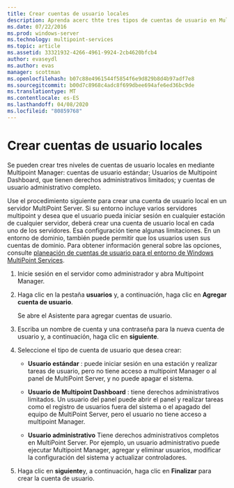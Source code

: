 ```yaml
---
title: Crear cuentas de usuario locales
description: Aprenda acerc thte tres tipos de cuentas de usuario en Multipoint Services
ms.date: 07/22/2016
ms.prod: windows-server
ms.technology: multipoint-services
ms.topic: article
ms.assetid: 33321932-4266-4961-9924-2cb4620bfcb4
author: evaseydl
ms.author: evas
manager: scottman
ms.openlocfilehash: b07c88e4961544f5854f6e9d829b8d4b97adf7e8
ms.sourcegitcommit: b00d7c8968c4adc8f699dbee694afe6ed36bc9de
ms.translationtype: MT
ms.contentlocale: es-ES
ms.lasthandoff: 04/08/2020
ms.locfileid: "80859768"
---
```

# <a name="create-local-user-accounts"></a>Crear cuentas de usuario locales
Se pueden crear tres niveles de cuentas de usuario locales en mediante Multipoint Manager: cuentas de usuario estándar; Usuarios de Multipoint Dashboard, que tienen derechos administrativos limitados; y cuentas de usuario administrativo completo.  
  
Use el procedimiento siguiente para crear una cuenta de usuario local en un servidor MultiPoint Server. Si su entorno incluye varios servidores multipoint y desea que el usuario pueda iniciar sesión en cualquier estación de cualquier servidor, deberá crear una cuenta de usuario local en cada uno de los servidores. Esa configuración tiene algunas limitaciones. En un entorno de dominio, también puede permitir que los usuarios usen sus cuentas de dominio. Para obtener información general sobre las opciones, consulte [planeación de cuentas de usuario para el entorno de Windows MultiPoint Services](Plan-user-accounts-for-your-MultiPoint-services-environment.md).  
   
1.  Inicie sesión en el servidor como administrador y abra Multipoint Manager.  
  
2.  Haga clic en la pestaña **usuarios** y, a continuación, haga clic en **Agregar cuenta de usuario**.  
  
    Se abre el Asistente para agregar cuentas de usuario.  
  
3.  Escriba un nombre de cuenta y una contraseña para la nueva cuenta de usuario y, a continuación, haga clic en **siguiente**.  
  
4.  Seleccione el tipo de cuenta de usuario que desea crear:  
  
    -   **Usuario estándar** : puede iniciar sesión en una estación y realizar tareas de usuario, pero no tiene acceso a multipoint Manager o al panel de MultiPoint Server, y no puede apagar el sistema.  
  
    -   **Usuario de Multipoint Dashboard** : tiene derechos administrativos limitados. Un usuario del panel puede abrir el panel y realizar tareas como el registro de usuarios fuera del sistema o el apagado del equipo de MultiPoint Server, pero el usuario no tiene acceso a multipoint Manager.  
  
    -   **Usuario administrativo** Tiene derechos administrativos completos en MultiPoint Server. Por ejemplo, un usuario administrativo puede ejecutar Multipoint Manager, agregar y eliminar usuarios, modificar la configuración del sistema y actualizar controladores.  
  
5.  Haga clic en **siguiente**y, a continuación, haga clic en **Finalizar** para crear la cuenta de usuario.